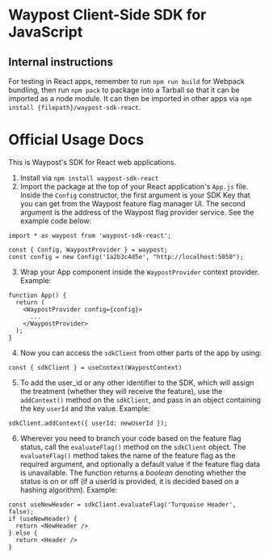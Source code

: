 # Waypost Client-Side SDK for JavaScript
## Internal instructions
For testing in React apps, remember to run `npm run build` for Webpack bundling, then run `npm pack` to package into a Tarball so that it can be imported as a node module.
It can then be imported in other apps via `npm install {filepath}/waypost-sdk-react`.
# Official Usage Docs
This is Waypost's SDK for React web applications.
1. Install via `npm install waypost-sdk-react`
2. Import the package at the top of your React application's `App.js` file.
  Inside the `Config` constructor, the first argument is your SDK Key that you can get from the Waypost feature flag manager UI. The second argument is the address of the Waypost flag provider service.
   See the example code below:
```
import * as waypost from 'waypost-sdk-react';

const { Config, WaypostProvider } = waypost;
const config = new Config('1a2b3c4d5e', "http://localhost:5050");
```
3. Wrap your App component inside the `WaypostProvider` context provider. Example:
```
function App() {
  return (
    <WaypostProvider config={config}>
      ...
    </WaypostProvider>
  );
}
```
4. Now you can access the `sdkClient` from other parts of the app by using:
 ```
 const { sdkClient } = useContext(WaypostContext)
 ```
5. To add the user_id or any other identifier to the SDK, which will assign the treatment (whether they will receive the feature), use the `addContext()` method on the `sdkClient`, and pass in an object containing the key `userId` and the value. Example:
```
sdkClient.addContext({ userId: newUserId });
```
6. Wherever you need to branch your code based on the feature flag status, call the `evaluateFlag()` method on the `sdkClient` object. The `evaluateFlag()` method takes the name of the feature flag as the required argument, and optionally a default value if the feature flag data is unavailable. The function returns a *boolean* denoting whether the status is on or off (if a userId is provided, it is decided based on a hashing algorithm).
Example:
```
const useNewHeader = sdkClient.evaluateFlag('Turquoise Header', false);
if (useNewHeader) {
  return <NewHeader />
} else {
  return <Header />
}
```